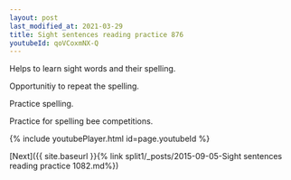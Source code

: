 ```yaml
---
layout: post
last_modified_at: 2021-03-29
title: Sight sentences reading practice 876
youtubeId: qoVCoxmNX-Q
---
```

 
 
Helps to learn sight words and their spelling.

Opportunitiy to repeat the spelling. 

Practice spelling. 
 
Practice for spelling bee competitions. 
 
{% include youtubePlayer.html id=page.youtubeId %}
 
 

[Next]({{ site.baseurl }}{% link  split1/_posts/2015-09-05-Sight sentences reading practice 1082.md%})
 
